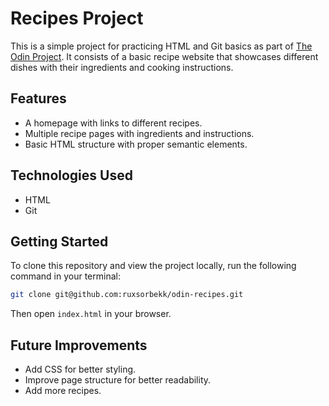 # Recipes Project

This is a simple project for practicing HTML and Git basics as part of [The Odin Project](https://www.theodinproject.com/lessons/foundations-recipes). It consists of a basic recipe website that showcases different dishes with their ingredients and cooking instructions.

## Features
- A homepage with links to different recipes.
- Multiple recipe pages with ingredients and instructions.
- Basic HTML structure with proper semantic elements.

## Technologies Used
- HTML
- Git

## Getting Started
To clone this repository and view the project locally, run the following command in your terminal:

```sh
git clone git@github.com:ruxsorbekk/odin-recipes.git
```

Then open `index.html` in your browser.

## Future Improvements
- Add CSS for better styling.
- Improve page structure for better readability.
- Add more recipes.



